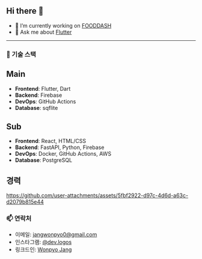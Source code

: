 ## Hi there 👋

- 🔭 I’m currently working on [FOODDASH](https://fooddash.co.kr/)
- 💬 Ask me about [Flutter](https://flutter.dev/)

---

### 🔧 기술 스택
## Main
- **Frontend**: Flutter, Dart
- **Backend**: Firebase
- **DevOps**: GitHub Actions
- **Database**: sqflite

## Sub
- **Frontend**: React, HTML/CSS
- **Backend**: FastAPI, Python, Firebase
- **DevOps**: Docker, GitHub Actions, AWS
- **Database**: PostgreSQL

## 경력

https://github.com/user-attachments/assets/5fbf2922-d97c-4d6d-a63c-d2079b815e44




### 📫 연락처
- 이메일: jangwonpyo0@gmail.com
- 인스타그램: [@dev.logos](https://www.instagram.com/dev.logos?igsh=YWFoMjRnYWgyYTR6&utm_source=qr)
- 링크드인: [Wonpyo Jang](https://www.linkedin.com/in/wonpyo-jang-722408185/)

